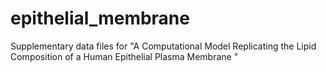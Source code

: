 # epithelial_membrane
Supplementary data files for "A Computational Model Replicating the Lipid Composition of a Human Epithelial Plasma Membrane " 
